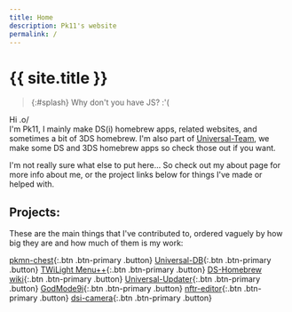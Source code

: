 ```yaml
---
title: Home
description: Pk11's website
permalink: /
---
```


# {{ site.title }}

> {:#splash}
Why don't you have JS? :'(

Hi .o/<br>
I'm Pk11, I mainly make DS(i) homebrew apps, related websites, and sometimes a bit of 3DS homebrew. I'm also part of [Universal-Team](https://universal-team.net), we make some DS and 3DS homebrew apps so check those out if you want.

I'm not really sure what else to put here... So check out my about page for more info about me, or the project links below for things I've made or helped with.

## Projects:
These are the main things that I've contributed to, ordered vaguely by how big they are and how much of them is my work:

[pkmn-chest](https://github.com/Universal-Team/pkmn-chest){:.btn .btn-primary .button}
[Universal-DB](https://db.universal-team.net){:.btn .btn-primary .button}
[TWiLight Menu++](https://github.com/DS-Homebrew/TWiLightMenu){:.btn .btn-primary .button}
[DS-Homebrew wiki](https://wiki.ds-homebrew.com){:.btn .btn-primary .button}
[Universal-Updater](https://github.com/Universal-Team/Universal-Updater){:.btn .btn-primary .button}
[GodMode9i](https://github.com/DS-Homebrew/GodMode9i){:.btn .btn-primary .button}
[nftr-editor](nftr-editor){:.btn .btn-primary .button}
[dsi-camera](https://db.universal-team.net/ds/dsi-camera){:.btn .btn-primary .button}

<script src="/assets/js/splashes.js"></script>
